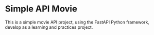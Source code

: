 
# Simple API Movie

This is a simple movie API project, using the FastAPI Python framework, develop as a learning and practices project.
